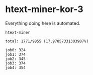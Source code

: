 # htext-miner-kor-3

Everything doing here is automated.

```
htext-miner

total: 1771/9855 (17.97057331303907%)

job0: 324
job1: 374
job2: 345
job3: 374
job4: 354
```